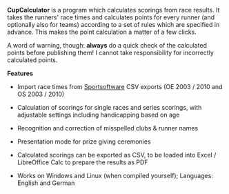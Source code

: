 **CupCalculator** is a program which calculates scorings from race results. It takes the runners' race times and calculates points for every runner (and optionally also for teams) according to a set of rules which are specified in advance. This makes the point calculation a matter of a few clicks.

A word of warning, though: **always** do a quick check of the calculated points before publishing them! I cannot take responsibility for incorrectly calculated points.


**Features**

  * Import race times from [Sportsoftware](http://www.sportsoftware.de) CSV exports (OE 2003 / 2010 and OS 2003 / 2010)

  * Calculation of scorings for single races and series scorings, with adjustable settings including handicapping based on age

  * Recognition and correction of misspelled clubs & runner names

  * Presentation mode for prize giving ceremonies

  * Calculated scorings can be exported as CSV, to be loaded into Excel / LibreOffice Calc to prepare the results as PDF

  * Works on Windows and Linux (when compiled yourself); Languages: English and German

